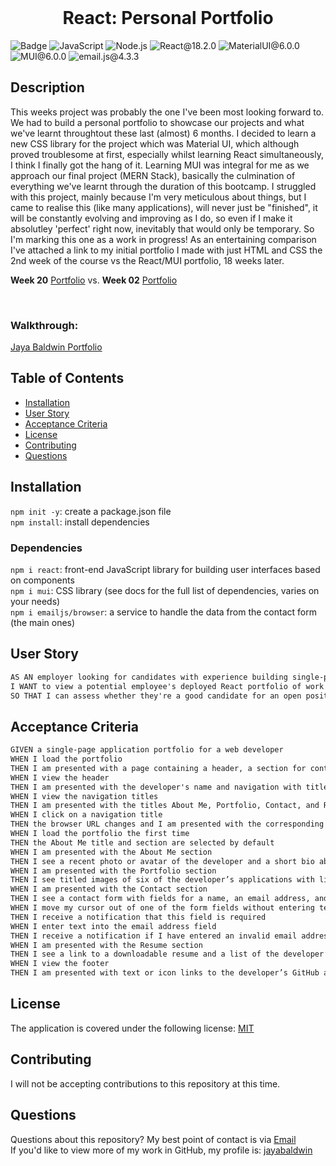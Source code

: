<br>
  <h1 align="center">React: Personal Portfolio</h1>

![Badge](https://img.shields.io/badge/License-MIT-yellow.svg) ![JavaScript](https://img.shields.io/badge/JavaScript-red) ![Node.js](https://img.shields.io/badge/Node.js-blue) ![React@18.2.0](https://img.shields.io/badge/React@18.2.0-pink) ![MaterialUI@6.0.0](https://img.shields.io/badge/MaterialUI@6.0.0-red) ![MUI@6.0.0](https://img.shields.io/badge/MUI@6.0.0-purple) ![email.js@4.3.3](https://img.shields.io/badge/email.js@4.3.3-green)

## Description

This weeks project was probably the one I've been most looking forward to. We had to build a personal portfolio to showcase our projects and what we've learnt throughtout these last (almost) 6 months. I decided to learn a new CSS library for the project which was Material UI, which although proved troublesome at first, especially whilst learning React simultaneously, I think I finally got the hang of it. Learning MUI was integral for me as we approach our final project (MERN Stack), basically the culmination of everything we've learnt through the duration of this bootcamp. I struggled with this project, mainly because I'm very meticulous about things, but I came to realise this (like many applications), will never just be "finished", it will be constantly evolving and improving as I do, so even if I make it absolutley 'perfect' right now, inevitably that would only be temporary. So I'm marking this one as a work in progress! As an entertaining comparison I've attached a link to my initial portfolio I made with just HTML and CSS the 2nd week of the course vs the React/MUI portfolio, 18 weeks later.

**Week 20** [Portfolio](https://jayabaldwin.com/) vs. **Week 02** [Portfolio](https://jayabaldwin.github.io/jaya-baldwin-portfolio/)

<br>

### Walkthrough:
[Jaya Baldwin Portfolio](./src/assets/portfolio.gif)


## Table of Contents

- [Installation](#installation)
- [User Story](#user-story)
- [Acceptance Criteria](#acceptance-criteria)
- [License](#license)
- [Contributing](#contributing)
- [Questions](#questions)

## Installation

`npm init -y`: create a package.json file
<br>
`npm install`: install dependencies

### Dependencies

`npm i react`: front-end JavaScript library for building user interfaces based on components
<br>
`npm i mui`: CSS library (see docs for the full list of dependencies, varies on your needs)
<br>
`npm i emailjs/browser`: a service to handle the data from the contact form
(the main ones)

## User Story

```md
AS AN employer looking for candidates with experience building single-page applications
I WANT to view a potential employee's deployed React portfolio of work samples
SO THAT I can assess whether they're a good candidate for an open position
```

## Acceptance Criteria

```md
GIVEN a single-page application portfolio for a web developer
WHEN I load the portfolio
THEN I am presented with a page containing a header, a section for content, and a footer
WHEN I view the header
THEN I am presented with the developer's name and navigation with titles corresponding to different sections of the portfolio
WHEN I view the navigation titles
THEN I am presented with the titles About Me, Portfolio, Contact, and Resume, and the title corresponding to the current section is highlighted
WHEN I click on a navigation title
THEN the browser URL changes and I am presented with the corresponding section below the navigation and that title is highlighted
WHEN I load the portfolio the first time
THEN the About Me title and section are selected by default
WHEN I am presented with the About Me section
THEN I see a recent photo or avatar of the developer and a short bio about them
WHEN I am presented with the Portfolio section
THEN I see titled images of six of the developer’s applications with links to both the deployed applications and the corresponding GitHub repositories
WHEN I am presented with the Contact section
THEN I see a contact form with fields for a name, an email address, and a message
WHEN I move my cursor out of one of the form fields without entering text
THEN I receive a notification that this field is required
WHEN I enter text into the email address field
THEN I receive a notification if I have entered an invalid email address
WHEN I am presented with the Resume section
THEN I see a link to a downloadable resume and a list of the developer’s proficiencies
WHEN I view the footer
THEN I am presented with text or icon links to the developer’s GitHub and LinkedIn profiles, and their profile on a third platform (Stack Overflow, Twitter)
```

## License

The application is covered under the following license: [MIT](https://opensource.org/licenses/MIT)

## Contributing

I will not be accepting contributions to this repository at this time.
<br>

## Questions

Questions about this repository? My best point of contact is via [Email](mailto:jayastarrbaldwin@gmail.com)
<br>
If you'd like to view more of my work in GitHub, my profile is: [jayabaldwin](https://github.com/jayabaldwin)
